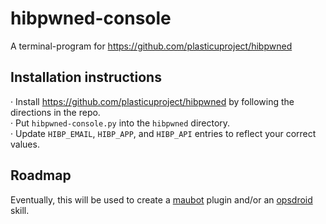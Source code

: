 # hibpwned-console

A terminal-program for https://github.com/plasticuproject/hibpwned

## Installation instructions

  · Install https://github.com/plasticuproject/hibpwned by following the directions in the repo.  
  · Put `hibpwned-console.py` into the `hibpwned` directory.  
	· Update `HIBP_EMAIL`, `HIBP_APP`, and `HIBP_API` entries to reflect your correct values.  
  
## Roadmap

Eventually, this will be used to create a [maubot](https://github.com/maubot/maubot) plugin and/or an [opsdroid](https://github.com/opsdroid/opsdroid) skill.  
